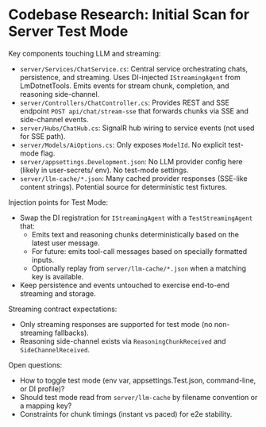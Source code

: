 # Codebase Research: Initial Scan for Server Test Mode

Key components touching LLM and streaming:
- `server/Services/ChatService.cs`: Central service orchestrating chats, persistence, and streaming. Uses DI-injected `IStreamingAgent` from LmDotnetTools. Emits events for stream chunk, completion, and reasoning side-channel.
- `server/Controllers/ChatController.cs`: Provides REST and SSE endpoint `POST api/chat/stream-sse` that forwards chunks via SSE and side-channel events.
- `server/Hubs/ChatHub.cs`: SignalR hub wiring to service events (not used for SSE path).
- `server/Models/AiOptions.cs`: Only exposes `ModelId`. No explicit test-mode flag.
- `server/appsettings.Development.json`: No LLM provider config here (likely in user-secrets/ env). No test-mode settings.
- `server/llm-cache/*.json`: Many cached provider responses (SSE-like content strings). Potential source for deterministic test fixtures.

Injection points for Test Mode:
- Swap the DI registration for `IStreamingAgent` with a `TestStreamingAgent` that:
  - Emits text and reasoning chunks deterministically based on the latest user message.
  - For future: emits tool-call messages based on specially formatted inputs.
  - Optionally replay from `server/llm-cache/*.json` when a matching key is available.
- Keep persistence and events untouched to exercise end-to-end streaming and storage.

Streaming contract expectations:
- Only streaming responses are supported for test mode (no non-streaming fallbacks).
- Reasoning side-channel exists via `ReasoningChunkReceived` and `SideChannelReceived`.

Open questions:
- How to toggle test mode (env var, appsettings.Test.json, command-line, or DI profile)?
- Should test mode read from `server/llm-cache` by filename convention or a mapping key?
- Constraints for chunk timings (instant vs paced) for e2e stability.
